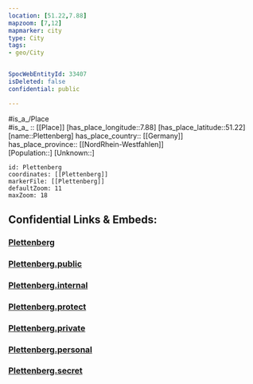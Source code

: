 ```yaml
---
location: [51.22,7.88] 
mapzoom: [7,12] 
mapmarker: city 
type: City
tags:
- geo/City


SpocWebEntityId: 33407
isDeleted: false
confidential: public

---
```

#is_a_/Place  
#is_a_ :: [[Place]] 
[has_place_longitude::7.88] 
[has_place_latitude::51.22] 
[name::Plettenberg] 
has_place_country:: [[Germany]]  
has_place_province:: [[NordRhein-Westfahlen]]  
[Population::] 
[Unknown::] 


```leaflet
id: Plettenberg
coordinates: [[Plettenberg]] 
markerFile: [[Plettenberg]] 
defaultZoom: 11 
maxZoom: 18
```


## Confidential Links & Embeds: 

### [Plettenberg](/_Standards/Earth/Continent/Europe/Europe~Central/Germany/Germany~West/Nordrhein-Westfalen/counties~NW/Märkischer_Kreis/cities~Märkischer_Kreis/Plettenberg.md) 

### [Plettenberg.public](/_public/Earth/Continent/Europe/Europe~Central/Germany/Germany~West/Nordrhein-Westfalen/counties~NW/Märkischer_Kreis/cities~Märkischer_Kreis/Plettenberg.public.md) 

### [Plettenberg.internal](/_internal/Earth/Continent/Europe/Europe~Central/Germany/Germany~West/Nordrhein-Westfalen/counties~NW/Märkischer_Kreis/cities~Märkischer_Kreis/Plettenberg.internal.md) 

### [Plettenberg.protect](/_protect/Earth/Continent/Europe/Europe~Central/Germany/Germany~West/Nordrhein-Westfalen/counties~NW/Märkischer_Kreis/cities~Märkischer_Kreis/Plettenberg.protect.md) 

### [Plettenberg.private](/_private/Earth/Continent/Europe/Europe~Central/Germany/Germany~West/Nordrhein-Westfalen/counties~NW/Märkischer_Kreis/cities~Märkischer_Kreis/Plettenberg.private.md) 

### [Plettenberg.personal](/_personal/Earth/Continent/Europe/Europe~Central/Germany/Germany~West/Nordrhein-Westfalen/counties~NW/Märkischer_Kreis/cities~Märkischer_Kreis/Plettenberg.personal.md) 

### [Plettenberg.secret](/_secret/Earth/Continent/Europe/Europe~Central/Germany/Germany~West/Nordrhein-Westfalen/counties~NW/Märkischer_Kreis/cities~Märkischer_Kreis/Plettenberg.secret.md)

